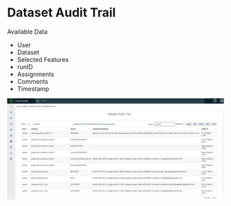 # Dataset Audit Trail

Available Data

* User
* Dataset
* Selected Features
* runID
* Assignments
* Comments
* Timestamp

![](<../.gitbook/assets/image (65).png>)

